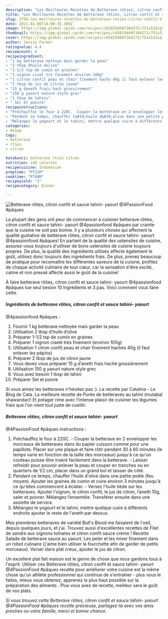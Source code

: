 ```yaml
---
description: "Les Meilleures Recettes de Betterave rôties, citron confit et sauce tahini- yaourt  @4PassionFood #pâques"
title: "Les Meilleures Recettes de Betterave rôties, citron confit et sauce tahini- yaourt  @4PassionFood #pâques"
slug: 2756-les-meilleures-recettes-de-betterave-roties-citron-confit-et-sauce-tahini-yaourt-4passionfood-paques
date: 2021-01-06T14:08:35.309Z
image: https://img-global.cpcdn.com/recipes/c65815668f384272/751x532cq70/betterave-roties-citron-confit-et-sauce-tahini-yaourt-4passionfood-paques-photo-principale-de-la-recette.jpg
thumbnail: https://img-global.cpcdn.com/recipes/c65815668f384272/751x532cq70/betterave-roties-citron-confit-et-sauce-tahini-yaourt-4passionfood-paques-photo-principale-de-la-recette.jpg
cover: https://img-global.cpcdn.com/recipes/c65815668f384272/751x532cq70/betterave-roties-citron-confit-et-sauce-tahini-yaourt-4passionfood-paques-photo-principale-de-la-recette.jpg
author: Jessie Farmer
ratingvalue: 4.4
reviewcount: 4
recipeingredient:
- "1 kg betterave nettoye mais garder la peau"
- "2 tbsp dhuile dolive"
- "1-1/2 tsp de cumin en graines"
- "1 oignon cisel trs finement environ 100g"
- "1 citron confit peau et chair finement hachs 40g il faut enlever les ppins"
- "2 tbsp de jus de citron jaune"
- "15 g daneth frais hach grossirement"
- "150 g yaourt nature style grec"
- "1 tbsp de tahini"
- " Sel et poivre"
recipeinstructions:
- "Préchauffez le four à 220C.  Couper la betterave en 2 envelopper les morceaux de betteraves dans du papier cuisson comme pour une papillote. Placer sur une plaque et faire rôtir pendant 30 à 60 minutes (le temps varie en fonction de la taille des morceaux) jusqu&#39;à ce qu&#39;un couteau puisse être inséré facilement dans la betterave. Laisser refroidir pour pouvoir enlever la peau et couper en tranches ou en quartiers de 1/2 cm, placer dans un grand bol et laisser de côté."
- "Pendant ce temps, chauffer l&#39;huile d&#39;olive dans une petite poêle (feu moyen). Ajouter les graines de cumin et cuire environ 3 minutes jusqu&#39;à ce qu&#39;elles commencent à éclater.  Versez l&#39;huile tiède sur les betteraves. Ajouter l&#39;oignon, le citron confit, le jus de citron, l’aneth 10g, saler et poivrer. Mélangez l’ensemble. Transférer ensuite dans une assiette de service."
- "Mélangez le yogourt et le tahini, mettre quelque cuire à différents endroits ajouter le reste de l&#39;aneth par dessus."
categories:
- Resep
tags:
- betterave
- rties
- citron

katakunci: betterave rties citron 
nutrition: 148 calories
recipecuisine: Indonesian
preptime: "PT21M"
cooktime: "PT49M"
recipeyield: "3"
recipecategory: Dinner

---
```



![Betterave rôties, citron confit et sauce tahini- yaourt 
@4PassionFood #pâques](https://img-global.cpcdn.com/recipes/c65815668f384272/751x532cq70/betterave-roties-citron-confit-et-sauce-tahini-yaourt-4passionfood-paques-photo-principale-de-la-recette.jpg)

La plupart des gens ont peur de commencer à cuisiner betterave rôties, citron confit et sauce tahini- yaourt 
@4passionfood #pâques par crainte que la cuisine ne soit pas bonne. Il y a plusieurs choses qui affectent la qualité gustative de betterave rôties, citron confit et sauce tahini- yaourt 
@4passionfood #pâques! En partant de la qualité des ustensiles de cuisine, assurez-vous toujours d'utiliser de bons ustensiles de cuisine toujours propres. De plus, la qualité des ingrédients utilisés affecte également le goût, utilisez donc toujours des ingrédients frais. De plus, prenez beaucoup de pratique pour reconnaître les différentes saveurs de la cuisine, profitez de chaque activité culinaire de tout cœur, car la sensation d'être excité, calme et non pressé affecte aussi le goût de la cuisine!

<!--inarticleads1-->

À faire betterave rôties, citron confit et sauce tahini- yaourt 
@4passionfood #pâques tue seul besion 10 Ingrédients et 3 pas. Voici comment vous faire cette.

##### Ingrédients de betterave rôties, citron confit et sauce tahini- yaourt 
@4passionfood #pâques :

1. Fournir 1 kg betterave nettoyée mais garder la peau
1. Utilisation 2 tbsp d’huile d’olive
1. Préparer 1-1/2 tsp de cumin en graines
1. Préparer 1 oignon ciselé très finement (environ 100g)
1. Utilisation 1 citron confit peau et chair finement hachés 40g (il faut enlever les pépins)
1. Préparer 2 tbsp de jus de citron jaune
1. Vous devez vous préparer 15 g d’aneth frais haché grossièrement
1. Utilisation 150 g yaourt nature style grec
1. Vous avez besoin 1 tbsp de tahini
1. Préparer  Sel et poivre


Si vous aimez les betteraves n&#39;hésitez pas :). La recette par Catalina - Le Blog de Cata. La meilleure recette de Purée de betteraves au tahini (mutabal shawandar)! Et potager rime avec l&#39;intense plaisir de cuisiner les légumes frais que l&#39;on vient tout juste de cueillir. 

<!--inarticleads2-->

##### Betterave rôties, citron confit et sauce tahini- yaourt 
@4PassionFood #pâques instructions :

1. Préchauffez le four à 220C. -  Couper la betterave en 2 envelopper les morceaux de betteraves dans du papier cuisson comme pour une papillote. Placer sur une plaque et faire rôtir pendant 30 à 60 minutes (le temps varie en fonction de la taille des morceaux) jusqu&#39;à ce qu&#39;un couteau puisse être inséré facilement dans la betterave. - Laisser refroidir pour pouvoir enlever la peau et couper en tranches ou en quartiers de 1/2 cm, placer dans un grand bol et laisser de côté.
1. Pendant ce temps, chauffer l&#39;huile d&#39;olive dans une petite poêle (feu moyen). Ajouter les graines de cumin et cuire environ 3 minutes jusqu&#39;à ce qu&#39;elles commencent à éclater. -  Versez l&#39;huile tiède sur les betteraves. Ajouter l&#39;oignon, le citron confit, le jus de citron, l’aneth 10g, saler et poivrer. Mélangez l’ensemble. Transférer ensuite dans une assiette de service.
1. Mélangez le yogourt et le tahini, mettre quelque cuire à différents endroits ajouter le reste de l&#39;aneth par dessus.


Mes premières betteraves de variété Bull&#39;s Blood me faisaient de l&#39;oeil, depuis quelques jours, et j&#39;ai. Trouvez aussi d&#39;excellentes recettes de Filet de sandre aux oignons tomates et citron confit sauce crème ! Recette Salade de betterave sauce au yaourt. Les peler et les mixer finement dans un robot culinaire (j&#39;aime bien utiliser la fourchette afin de garder de petits morceaux). Verser dans plat creux, ajouter le jus de citron. 

<!--inarticleads1-->

<p>
Un excellent plat fait maison est le genre de chose que nous gardons tous à l'esprit. Utiliser ces Betterave rôties, citron confit et sauce tahini- yaourt 
@4PassionFood #pâques recette pour améliorer votre cuisine est la même chose qu'un athlète professionnel qui continue de s'entraîner - plus vous le faites, mieux vous obtenez, apprenez le plus haut possible sur la préparation des aliments . Plus vous avez de recette, meilleur sera le goût de vos plats.
</p>

<p>
<i>Si vous trouvez cette Betterave rôties, citron confit et sauce tahini- yaourt 
@4PassionFood #pâques recette précieuse, partagez-la avec vos amis proches ou votre famille, merci et bonne chance.</i>
</p>

